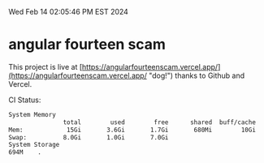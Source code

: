 Wed Feb 14 02:05:46 PM EST 2024

# angular fourteen scam


This project is live at [https://angularfourteenscam.vercel.app/](https://angularfourteenscam.vercel.app/ "dog!") thanks to Github and Vercel.

CI Status: 

```bash
System Memory
               total        used        free      shared  buff/cache   available
Mem:            15Gi       3.6Gi       1.7Gi       680Mi        10Gi        11Gi
Swap:          8.0Gi       1.0Gi       7.0Gi
System Storage
694M	.
```
```bash
